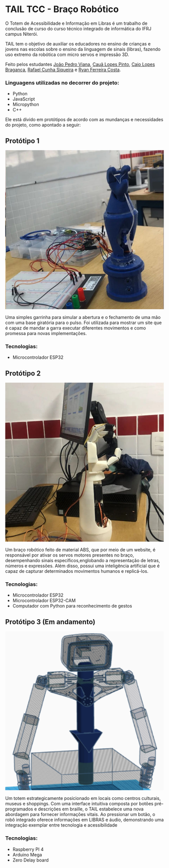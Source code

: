# TAIL TCC - Braço Robótico

O Totem de Acessibilidade e Informação em Libras é um trabalho de conclusão de curso do curso técnico integrado de informática do IFRJ campus Niterói.

TAIL tem o objetivo de auxiliar os educadores no ensino de crianças e jovens nas escolas sobre o ensino da linguagem de sinais (libras), fazendo uso extremo da robótica com micro servos e impressão 3D.

Feito pelos estudantes [João Pedro Viana](www.instagram.com/o_joaop3dro), [Cauã Lopes Pinto](www.instagram.com/caua_lp10), [ Caio Lopes Bragança](www.instagram.com/qcaiolopes), [Rafael Cunha Siqueira](www.instagram.com/rafaelcuns) e [Ryan Ferreira Costa](www.instagram.com/ryanfcosta).

### Linguagens utilizadas no decorrer do projeto:

- Python
- JavaScript
- Micropython
- C++

Ele está divido em protótipos de acordo com as mundanças e necessidades do projeto, como apontado a seguir:

## Protótipo 1
![Protótipo 1](images/proto1.jpg)

Uma simples garrinha para simular a abertura e o fechamento de uma mão com uma base giratória para o pulso. Foi utilizada para mostrar um site que é capaz de mandar a garra executar diferentes movimentos e como promessa para novas implementações.

### Tecnologias:

- Microcontrolador ESP32

## Protótipo 2
![Protótipo 2](images/proto2.jpg)

Um braço robótico feito de material ABS, que por meio de um website, é responsável por ativar os servos motores presentes no braço, desempenhando sinais específicos,englobando a representação de letras, números e expressões. Além disso, possui uma inteligência artificial que é capaz de capturar determinados movimentos humanos e replicá-los.

### Tecnologias:

- Microcontrolador ESP32
- Microcontrolador ESP32-CAM
- Computador com Python para reconhecimento de gestos

## Protótipo 3 (Em andamento)
![Protótipo 3](images/proto3.png)

Um totem estrategicamente posicionado em locais como centros culturais, museus e shoppings. Com uma interface intuitiva composta por botões pré-programados e descrições em braille, o TAIL estabelece uma nova abordagem para fornecer informações vitais. Ao pressionar um botão, o robô integrado oferece informações em LIBRAS e áudio, demonstrando uma integração exemplar entre tecnologia e acessibilidade

### Tecnologias:

- Raspberry PI 4
- Arduino Mega
- Zero Delay board